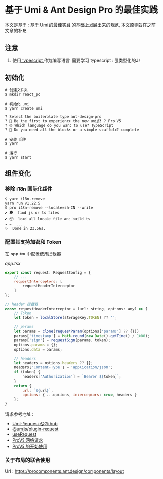 # 基于 Umi & Ant Design Pro 的最佳实践

本文是基于 : [基于 Umi 的最佳实践](./umi-best-practice.md) 的基础上发展出来的规范, 本文原则旨在之前文章的补充

## 注意

1. 使用[ typescript ](https://www.typescriptlang.org/)作为编写语言, 需要学习 typescript : 强类型化的Js

## 初始化

```shell
# 创建文件夹
$ mkdir react_pc

# 初始化 umi
$ yarn create umi

? Select the boilerplate type ant-design-pro
? 🧙 Be the first to experience the new umi@3 ? Pro V5
? 🤓 Which language do you want to use? TypeScript
? 🚀 Do you need all the blocks or a simple scaffold? complete

# 安装 组件
$ yarn

# 运行
$ yarn start 
```

## 组件变化

### 移除 i18n 国际化组件

```
$ yarn i18n-remove
yarn run v1.22.5
$ pro i18n-remove --locale=zh-CN --write
✔ 🕵️‍  find js or ts files
✔ 📦  load all locale file and build ts 
✔ ✂️  ...
✨  Done in 23.56s.
```

### 配置其支持加密和 Token

在 app.tsx 中配置使用拦截器

_app.tsx_

```javascript
export const request: RequestConfig = {
    // ...
    requestInterceptors: [
        requestHeaderInterceptor
    ]
};

// header 拦截器
const requestHeaderInterceptor = (url: string, options: any) => {
    // Token
    let token = localStore(storageKey.TOKEN) ?? '';

    // params
    let params = clone(requestParam(options['params'] ?? {}));
    params['timestamp'] = Math.round(new Date().getTime() / 1000);
    params['sign'] = requestSign(params, token);
    options.params = {};
    options.data = params;

    // headers
    let headers = options.headers ?? {};
    headers['Content-Type'] = 'application/json';
    if (token) {
        headers['Authorization'] = `Bearer ${token}`;
    }
    return {
        url: `${url}`,
        options: { ...options, interceptors: true, headers }
    };
}
```

请求参考地址 :

- [Umi-Request @Github](https://github.com/umijs/umi-request/blob/master/README_zh-CN.md)
- [@umijs/plugin-request](https://umijs.org/zh-CN/plugins/plugin-request)
- [useRequest](https://hooks.umijs.org/zh-CN/hooks/async)
- [ProV5 网络请求](https://beta-pro.ant.design/docs/request-cn/)
- [ProV5 的开始使用](https://pro.ant.design/docs/getting-started-cn)

### 关于布局的联合使用

Url : https://procomponents.ant.design/components/layout

